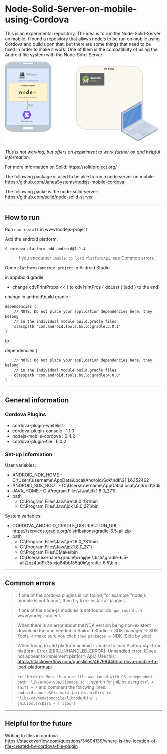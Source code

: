 # Node-Solid-Server-on-mobile-using-Cordova
This is an experimental repository. The idea is to run the Node-Solid-Server on mobile. I found a repository that allows nodejs to be run on mobile using Cordova and build upon that, but there are some things that need to be fixed in order to make it work. One of them is the compatibilty of using the Android file system with the Node-Solid-Server.

![Cordova structure](Cordova_structure_4-26-2021.png "simple structure")

_This is not working, but offers an experiment to work further on and helpful information._

For more information on Solid:
https://solidproject.org/

The following package is used to be able to run a node server on mobile:
https://github.com/JaneaSystems/nodejs-mobile-cordova

The following packe is the node-solid-server:
https://github.com/solid/node-solid-server

---

## How to run
Run `npm install` in www\nodejs-project

Add the android platform:

```bash
$ cordova platform add android@7.1.4
```

> If you encounter `unable to load PlatformApi`, see Common errors.

Open `platforms/android project` in Android Studio

in app\build.gradle
- change cdvPrintProps << { to cdvPrintPros { doLast { (add } to the end)

change in android\build.gradle :
    
	dependencies {
        // NOTE: Do not place your application dependencies here; they belong
        // in the individual module build.gradle files
        classpath 'com.android.tools.build:gradle:3.0.1'
    }
	
to
	
dependencies {

        // NOTE: Do not place your application dependencies here; they belong
        // in the individual module build.gradle files
        classpath 'com.android.tools.build:gradle:4.0.0'
    }



---

## General information

### Cordova Plugins
- cordova-plugin-whitelist
- cordova-plugin-console : 1.1.0
- nodejs-mobile-cordova  : 0.4.2
- cordova-plugin-file    : 6.0.2

### Set-up information
User variables:
- ANDROID_NDK_HOME - C:\Users\username\AppData\Local\Android\Sdk\ndk\21.1.6352462
- ANDROID_SDK_ROOT - C:\Users\username\AppData\Local\Android\Sdk
- JAVA_HOME - C:\Program Files\Java\jdk1.8.0_271\
- path
	- C:\Program Files\Java\jre1.8.0_281\bin
	- C:\Program Files\Java\jdk1.8.0_271\bin

System variables:
- CORDOVA_ANDROID_GRADLE_DISTRIBUTION_URL - https://services.gradle.org/distributions/gradle-6.5-all.zip
- path
	- C:\Program Files\Java\jre1.8.0_281\bin
	- C:\Program Files\Java\jdk1.8.0_271\
	- C:\Program Files\CMake\bin
	- C:\Users\username\.gradle\wrapper\dists\gradle-6.5-all\2oz4ud9k3tuxjg84bbf55q0tn\gradle-6.5\bin


---

## Common errors

> If one of the cordova plugins is not found, for example "nodejs module is not found", then try to
re-install all plugins.

> If one of the node-js modules is not found, do `npm install` in www\nodejs-project.

> When there is an error about the NDK version being non-existent download the one needed in Android Studio -> SDK manager -> SDK Tools -> make sure you click `show packages` -> NDK (Side by side)

> When trying to add platform android :
Unable to load PlatformApi from platform. Error [ERR_UNHANDLED_ERROR]: Unhandled error. (Does not appear to implement platform Api.)
Use this: https://stackoverflow.com/questions/46799446/cordova-unable-to-load-platformapi

> For the error: `More than one file was found with OS independent path 'lib/arm64-v8a/libnode.so'.`, search for jniLibs using `ctrl + shift + F` and comment the following lines: <br />
`android.sourceSets.main.jniLibs.srcDirs += 'libs/cdvnodejsmobile/libnode/bin/';` <br />
`jniLibs.srcDirs = ['libs']`

---

## Helpful for the future

Writing to files in cordova
https://stackoverflow.com/questions/34694139/where-is-the-location-of-file-created-by-cordova-file-plugin